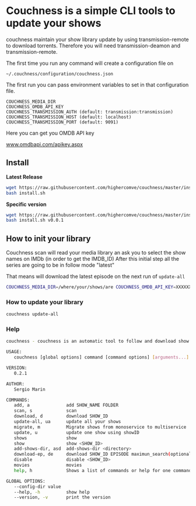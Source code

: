 Couchness is a simple CLI tools to update your shows
=====================================

couchness maintain your show library update by using transmission-remote to download torrents. Therefore you will need transmission-deamon and transmission-remote.

The first time you run any command will create a configuration file on

`~/.couchness/configuration/couchness.json`

The first run you can pass environment variables to set in that configuration file.

```
COUCHNESS_MEDIA_DIR
COUCHNESS_OMDB_API_KEY
COUCHNESS_TRANSMISSION_AUTH (default: transmission:transmission)
COUCHNESS_TRANSMISSION_HOST (default: localhost)
COUCHNESS_TRANSMISSION_PORT (default: 9091)
```
Here you can get you OMDB API key

www.omdbapi.com/apikey.aspx

## Install 

**Latest Release**

```bash
wget https://raw.githubusercontent.com/highercomve/couchness/master/install.sh
bash install.sh 
```

**Specific version**

```bash
wget https://raw.githubusercontent.com/highercomve/couchness/master/install.sh
bash install.sh v0.0.1
```

## How to init your library

Couchness scan will read your media library an ask you to select the show names on IMDb (in order to get the IMDB_ID)
After this initial step all the series are going to be in follow mode "latest"

That means will download the latest episode on the next run of `update-all`

```bash
COUCHNESS_MEDIA_DIR=/where/your/shows/are COUCHNESS_OMDB_API_KEY=XXXXXXX couchness scan -i -r
```

### How to update your library

```bash
couchness update-all
```

### Help

```bash
couchness - couchness is an automatic tool to follow and download show using RSS or eztv

USAGE:
   couchness [global options] command [command options] [arguments...]

VERSION:
   0.2.1

AUTHOR:
   Sergio Marin

COMMANDS:
   add, a              add SHOW_NAME FOLDER
   scan, s             scan
   download, d         download SHOW_ID
   update-all, ua      update all your shows
   migrate, m          Migrate shows from monoservice to multiservice
   update, u           update one show using showID
   shows               show
   show                show <SHOW_ID>
   add-shows-dir, asd  add-shows-dir <directory>
   download-ep, de     download SHOW_ID EPISODE maximun_search(optional)
   disable             disable <SHOW_ID>
   movies              movies
   help, h             Shows a list of commands or help for one command

GLOBAL OPTIONS:
   --config-dir value  
   --help, -h          show help
   --version, -v       print the version
```
